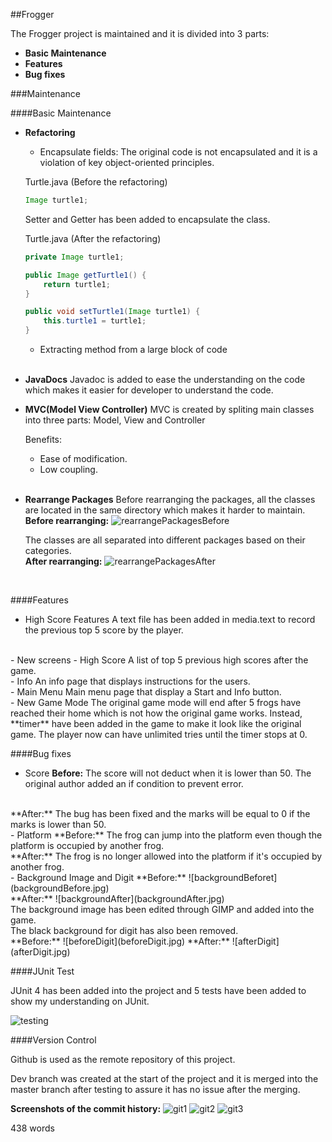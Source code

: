 ##Frogger 

The Frogger project is maintained and it is divided into 3 parts:
- **Basic Maintenance**
- **Features**
- **Bug fixes**

###Maintenance

####Basic Maintenance

- **Refactoring**
    - Encapsulate fields:
    The original code is not encapsulated and it is a violation of key object-oriented principles.

    Turtle.java (Before the refactoring)
    ```java
    Image turtle1;
    ```

    Setter and Getter has been added to encapsulate the class.
    <br />
    
    Turtle.java (After the refactoring)
    ```java
    private Image turtle1;

    public Image getTurtle1() {
		return turtle1;
	}
	
	public void setTurtle1(Image turtle1) {
		this.turtle1 = turtle1;
	}
    ```

    - Extracting method from a large block of code
    <br />
- **JavaDocs**
    Javadoc is added to ease the understanding on the code which makes it easier for developer to understand the code.
    <br />
- **MVC(Model View Controller)**
    MVC is created by spliting main classes into three parts: Model, View and Controller 

    Benefits:
    - Ease of modification.
    - Low coupling.
    <br />
- **Rearrange Packages**
    Before rearranging the packages, all the classes are located in the same directory which makes it harder to maintain.
    \
    **Before rearranging:**
    ![rearrangePackagesBefore](rearrangePackagesBefore.jpg)

    The classes are all separated into different packages based on their categories.
    \
    **After rearranging:**
    ![rearrangePackagesAfter](rearrangePackagesAfter.jpg)

    <br />
####Features

- High Score Features
A text file has been added in media.text to record the previous top 5 score by the player.
<br />
- New screens
    - High Score
    A list of top 5 previous high scores after the game.
    <br /> 
    - Info
    An info page that displays instructions for the users.
    <br />
    - Main Menu
    Main menu page that display a Start and Info button.
    <br />
- New Game Mode
The original game mode will end after 5 frogs have reached their home which is not how the original game works. Instead, **timer**  have been added in the game to make it look like the original game. The player now can have unlimited tries until the timer stops at 0.

####Bug fixes

- Score
**Before:**
The score will not deduct when it is lower than 50. The original author added an if condition to prevent error.
<br />
**After:**
The bug has been fixed and the marks will be equal to 0 if the marks is lower than 50.
<br />
- Platform
**Before:**
The frog can jump into the platform even though the platform is occupied by another frog.
<br />
**After:**
The frog is no longer allowed into the platform if it's occupied by another frog.
<br />
- Background Image and Digit
**Before:**
![backgroundBeforet](backgroundBefore.jpg)
<br />
**After:**
![backgroundAfter](backgroundAfter.jpg)
<br />
The background image has been edited through GIMP and added into the game.
<br />
The black background for digit has also been removed.
<br />
**Before:**
![beforeDigit](beforeDigit.jpg)
**After:**
![afterDigit](afterDigit.jpg)

####JUnit Test

JUnit 4 has been added into the project and 5 tests have been added to show my understanding on JUnit.

![testing](testing.jpg)

####Version Control

Github is used as the remote repository of this project.

Dev branch was created at the start of the project and it is merged into the master branch after testing to assure it has no issue after the merging.

**Screenshots of the commit history:**
![git1](git1.jpg)
![git2](git2.jpg)
![git3](git3.jpg)

438 words